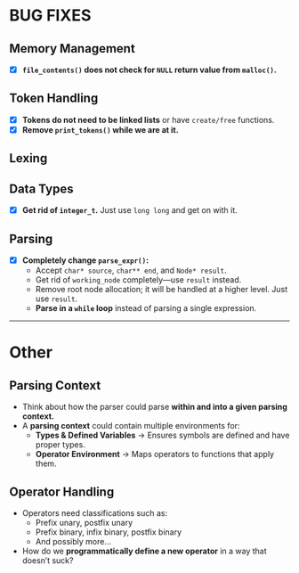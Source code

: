 # BUG FIXES

## Memory Management

- [x] **`file_contents()` does not check for `NULL` return value from `malloc()`.**

## Token Handling

- [x] **Tokens do not need to be linked lists** or have `create/free` functions.
- [x] **Remove `print_tokens()` while we are at it.**

## Lexing

## Data Types

- [x] **Get rid of `integer_t`.** Just use `long long` and get on with it.

## Parsing

- [x] **Completely change `parse_expr()`:**
  - Accept `char* source`, `char** end`, and `Node* result`.
  - Get rid of `working_node` completely—use `result` instead.
  - Remove root node allocation; it will be handled at a higher level. Just use `result`.
  - **Parse in a `while` loop** instead of parsing a single expression.

---

# Other

## Parsing Context

- Think about how the parser could parse **within and into a given parsing context.**
- A **parsing context** could contain multiple environments for:
  - **Types & Defined Variables** → Ensures symbols are defined and have proper types.
  - **Operator Environment** → Maps operators to functions that apply them.

## Operator Handling

- Operators need classifications such as:
  - Prefix unary, postfix unary
  - Prefix binary, infix binary, postfix binary
  - And possibly more...
- How do we **programmatically define a new operator** in a way that doesn’t suck?
